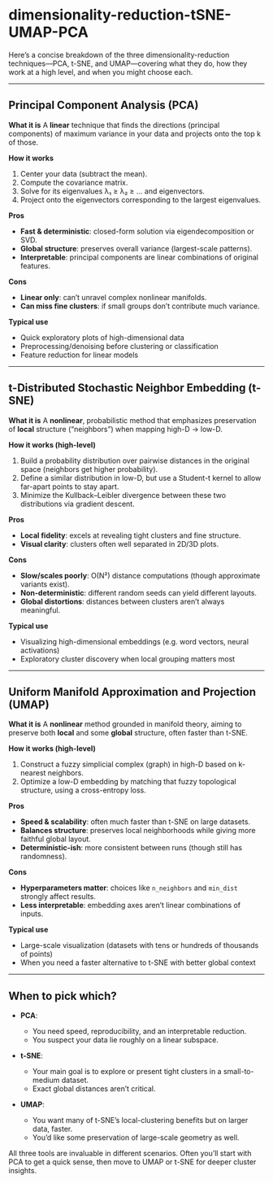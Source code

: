 # dimensionality-reduction-tSNE-UMAP-PCA

Here’s a concise breakdown of the three dimensionality-reduction techniques—PCA, t-SNE, and UMAP—covering what they do, how they work at a high level, and when you might choose each.

---

## Principal Component Analysis (PCA)

**What it is**
A **linear** technique that finds the directions (principal components) of maximum variance in your data and projects onto the top k of those.

**How it works**

1. Center your data (subtract the mean).
2. Compute the covariance matrix.
3. Solve for its eigenvalues λ₁ ≥ λ₂ ≥ … and eigenvectors.
4. Project onto the eigenvectors corresponding to the largest eigenvalues.

**Pros**

* **Fast & deterministic**: closed-form solution via eigendecomposition or SVD.
* **Global structure**: preserves overall variance (largest-scale patterns).
* **Interpretable**: principal components are linear combinations of original features.

**Cons**

* **Linear only**: can’t unravel complex nonlinear manifolds.
* **Can miss fine clusters**: if small groups don’t contribute much variance.

**Typical use**

* Quick exploratory plots of high-dimensional data
* Preprocessing/denoising before clustering or classification
* Feature reduction for linear models

---

## t-Distributed Stochastic Neighbor Embedding (t-SNE)

**What it is**
A **nonlinear**, probabilistic method that emphasizes preservation of **local** structure (“neighbors”) when mapping high-D → low-D.

**How it works (high-level)**

1. Build a probability distribution over pairwise distances in the original space (neighbors get higher probability).
2. Define a similar distribution in low-D, but use a Student-t kernel to allow far-apart points to stay apart.
3. Minimize the Kullback–Leibler divergence between these two distributions via gradient descent.

**Pros**

* **Local fidelity**: excels at revealing tight clusters and fine structure.
* **Visual clarity**: clusters often well separated in 2D/3D plots.

**Cons**

* **Slow/scales poorly**: O(N²) distance computations (though approximate variants exist).
* **Non-deterministic**: different random seeds can yield different layouts.
* **Global distortions**: distances between clusters aren’t always meaningful.

**Typical use**

* Visualizing high-dimensional embeddings (e.g. word vectors, neural activations)
* Exploratory cluster discovery when local grouping matters most

---

## Uniform Manifold Approximation and Projection (UMAP)

**What it is**
A **nonlinear** method grounded in manifold theory, aiming to preserve both **local** and some **global** structure, often faster than t-SNE.

**How it works (high-level)**

1. Construct a fuzzy simplicial complex (graph) in high-D based on k-nearest neighbors.
2. Optimize a low-D embedding by matching that fuzzy topological structure, using a cross-entropy loss.

**Pros**

* **Speed & scalability**: often much faster than t-SNE on large datasets.
* **Balances structure**: preserves local neighborhoods while giving more faithful global layout.
* **Deterministic-ish**: more consistent between runs (though still has randomness).

**Cons**

* **Hyperparameters matter**: choices like `n_neighbors` and `min_dist` strongly affect results.
* **Less interpretable**: embedding axes aren’t linear combinations of inputs.

**Typical use**

* Large-scale visualization (datasets with tens or hundreds of thousands of points)
* When you need a faster alternative to t-SNE with better global context

---

## When to pick which?

* **PCA**:

  * You need speed, reproducibility, and an interpretable reduction.
  * You suspect your data lie roughly on a linear subspace.

* **t-SNE**:

  * Your main goal is to explore or present tight clusters in a small-to-medium dataset.
  * Exact global distances aren’t critical.

* **UMAP**:

  * You want many of t-SNE’s local-clustering benefits but on larger data, faster.
  * You’d like some preservation of large-scale geometry as well.

All three tools are invaluable in different scenarios. Often you’ll start with PCA to get a quick sense, then move to UMAP or t-SNE for deeper cluster insights.
